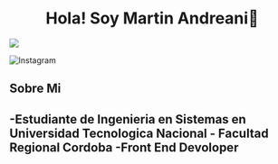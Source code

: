 <div align='center'>
<h1 align= 'center' >Hola! Soy Martin Andreani👋</h1>
</div>
<img src='https://imgur.com/yrcWC3C.png'>

![Instagram](https://www.instagram.com/tincho_andreani)

## Sobre Mi

-Estudiante de Ingenieria en Sistemas en Universidad Tecnologica Nacional - Facultad Regional Cordoba
-Front End Devoloper
-
